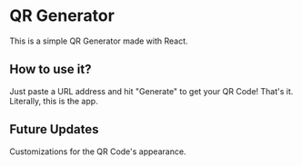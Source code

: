 # QR Generator

This is a simple QR Generator made with React.

## How to use it?

Just paste a URL address and hit "Generate" to get your QR Code! That's it. Literally, this is the app.

## Future Updates

Customizations for the QR Code's appearance.
